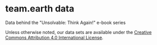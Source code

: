 # team.earth data
Data behind the "Unsolvable: Think Again!" e-book series

Unless otherwise noted, our data sets are available under the [Creative Commons Attribution 4.0 International License](https://creativecommons.org/licenses/by/4.0/).
